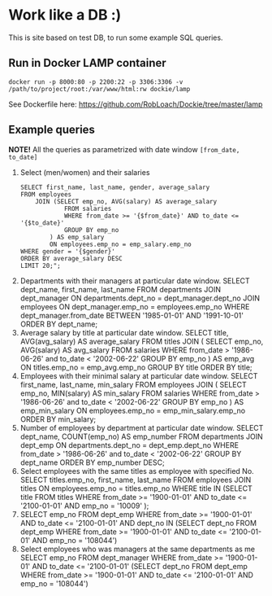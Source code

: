 # Work like a DB :)
This is site based on test DB, to run some example SQL queries.

## Run in Docker LAMP container
```
docker run -p 8000:80 -p 2200:22 -p 3306:3306 -v /path/to/project/root:/var/www/html:rw dockie/lamp
```

See Dockerfile here: https://github.com/RobLoach/Dockie/tree/master/lamp

## Example queries

**NOTE!** All the queries as parametrized with date window `[from_date, to_date]`

1. Select (men/women) and their salaries
	```
	SELECT first_name, last_name, gender, average_salary
	FROM employees
		JOIN (SELECT emp_no, AVG(salary) AS average_salary
				FROM salaries
				WHERE from_date >= '{$from_date}' AND to_date <= '{$to_date}'
				GROUP BY emp_no
			) AS emp_salary
			ON employees.emp_no = emp_salary.emp_no
	WHERE gender = '{$gender}'
	ORDER BY average_salary DESC
	LIMIT 20;";
	```
2. Departments with their managers at particular date window.
	SELECT dept_name, first_name, last_name
	FROM departments
		JOIN dept_manager
			ON departments.dept_no = dept_manager.dept_no
		JOIN employees
			ON dept_manager.emp_no = employees.emp_no
	WHERE dept_manager.from_date BETWEEN '1985-01-01' AND '1991-10-01'
	ORDER BY dept_name;
3. Average salary by title at particular date window.
	SELECT title, AVG(avg_salary) AS average_salary
	FROM titles
		JOIN (
				SELECT emp_no, AVG(salary) AS avg_salary
				FROM salaries
				WHERE from_date > '1986-06-26' and to_date < '2002-06-22'
				GROUP BY emp_no
			) AS emp_avg
			ON titles.emp_no = emp_avg.emp_no
	GROUP BY title
	ORDER BY title;
4. Employees with their minimal salary at particular date window.
	SELECT first_name, last_name, min_salary
	FROM employees
		JOIN (
				SELECT emp_no, MIN(salary) AS min_salary
				FROM salaries
				WHERE from_date > '1986-06-26' and to_date < '2002-06-22'
				GROUP BY emp_no
			) AS emp_min_salary
			ON employees.emp_no = emp_min_salary.emp_no
	ORDER BY min_salary;
5. Number of employees by department at particular date window.
	SELECT dept_name, COUNT(emp_no) AS emp_number
	FROM departments
		JOIN dept_emp
			ON departments.dept_no = dept_emp.dept_no
	WHERE from_date > '1986-06-26' and to_date < '2002-06-22'
	GROUP BY dept_name
	ORDER BY emp_number DESC;
7. Select employees with the same titles as employee with specified No.
	SELECT titles.emp_no, first_name, last_name
	FROM employees
		JOIN titles
			ON employees.emp_no = titles.emp_no
	WHERE title 
		IN (SELECT title
			FROM titles
			WHERE from_date >= '1900-01-01' AND to_date <= '2100-01-01' 
				AND emp_no = '10009'
		);
8.
	SELECT emp_no
	FROM dept_emp
	WHERE from_date >= '1900-01-01' AND to_date <= '2100-01-01'
		AND dept_no IN
		(SELECT dept_no
		FROM dept_emp
		WHERE from_date >= '1900-01-01' AND to_date <= '2100-01-01'
			AND emp_no = '108044')
9. Select employees who was managers at the same departments as me
	SELECT emp_no
	FROM dept_manager
	WHERE from_date >= '1900-01-01' AND to_date <= '2100-01-01'
		(SELECT dept_no
		FROM dept_emp
		WHERE from_date >= '1900-01-01' AND to_date <= '2100-01-01'
			AND emp_no = '108044')
